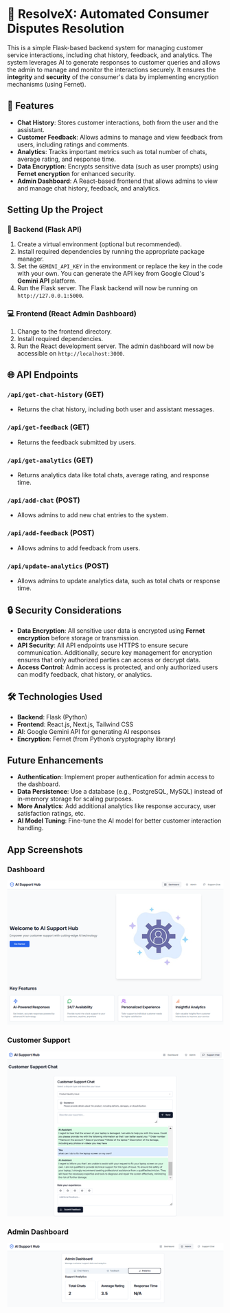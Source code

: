 # 🤖 ResolveX: Automated Consumer Disputes Resolution

This is a simple Flask-based backend system for managing customer service interactions, including chat history, feedback, and analytics. The system leverages AI to generate responses to customer queries and allows the admin to manage and monitor the interactions securely. It ensures the **integrity** and **security** of the consumer's data by implementing encryption mechanisms (using Fernet).

## 🌟 Features
- **Chat History**: Stores customer interactions, both from the user and the assistant.
- **Customer Feedback**: Allows admins to manage and view feedback from users, including ratings and comments.
- **Analytics**: Tracks important metrics such as total number of chats, average rating, and response time.
- **Data Encryption**: Encrypts sensitive data (such as user prompts) using **Fernet encryption** for enhanced security.
- **Admin Dashboard**: A React-based frontend that allows admins to view and manage chat history, feedback, and analytics.

## Setting Up the Project

### 🔧 Backend (Flask API)

1. Create a virtual environment (optional but recommended).
2. Install required dependencies by running the appropriate package manager.
3. Set the `GEMINI_API_KEY` in the environment or replace the key in the code with your own. You can generate the API key from Google Cloud's **Gemini API** platform.
4. Run the Flask server. The Flask backend will now be running on `http://127.0.0.1:5000`.

### 💻 Frontend (React Admin Dashboard)

1. Change to the frontend directory.
2. Install required dependencies.
3. Run the React development server. The admin dashboard will now be accessible on `http://localhost:3000`.

## 🌐 API Endpoints

### `/api/get-chat-history` (GET)
- Returns the chat history, including both user and assistant messages.

### `/api/get-feedback` (GET)
- Returns the feedback submitted by users.

### `/api/get-analytics` (GET)
- Returns analytics data like total chats, average rating, and response time.

### `/api/add-chat` (POST)
- Allows admins to add new chat entries to the system.

### `/api/add-feedback` (POST)
- Allows admins to add feedback from users.

### `/api/update-analytics` (POST)
- Allows admins to update analytics data, such as total chats or response time.

## 🔒 Security Considerations

- **Data Encryption**: All sensitive user data is encrypted using **Fernet encryption** before storage or transmission.
- **API Security**: All API endpoints use HTTPS to ensure secure communication. Additionally, secure key management for encryption ensures that only authorized parties can access or decrypt data.
- **Access Control**: Admin access is protected, and only authorized users can modify feedback, chat history, or analytics.

## 🛠️ Technologies Used
- **Backend**: Flask (Python)
- **Frontend**: React.js, Next.js, Tailwind CSS
- **AI**: Google Gemini API for generating AI responses
- **Encryption**: Fernet (from Python’s cryptography library)

## Future Enhancements
- **Authentication**: Implement proper authentication for admin access to the dashboard.
- **Data Persistence**: Use a database (e.g., PostgreSQL, MySQL) instead of in-memory storage for scaling purposes.
- **More Analytics**: Add additional analytics like response accuracy, user satisfaction ratings, etc.
- **AI Model Tuning**: Fine-tune the AI model for better customer interaction handling.

## App Screenshots

### Dashboard

![Admin Dashboard](dashboard.png)

### Customer Support

![Customer Support](chat.png)

### Admin Dashboard

![Admin Dashboard](admin_analytics.png)
